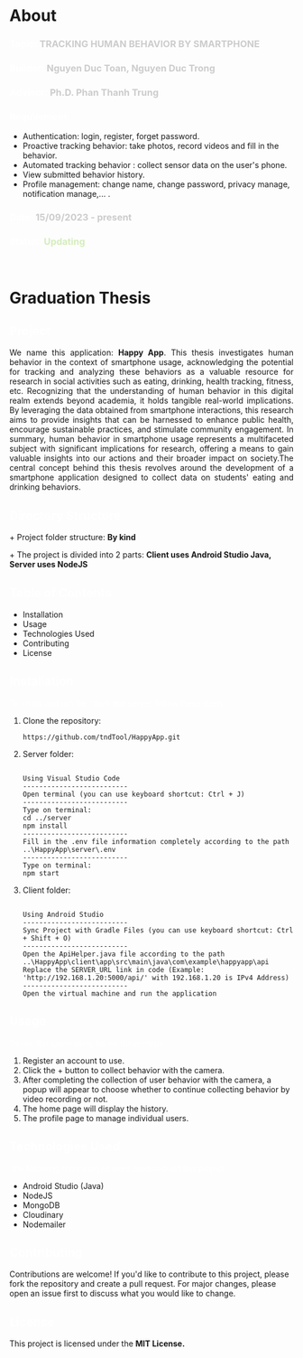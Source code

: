 <h1>About</h1>

<h3 style="color:white">Topic: <span style="color:#ccc">TRACKING HUMAN BEHAVIOR BY SMARTPHONE</span></h3>
<h3 style="color:white">Builder: <span style="color:#ccc">Nguyen Duc Toan, Nguyen Duc Trong</span></h3>
<h3 style="color:white">Advisor: <span style="color:#ccc">Ph.D. Phan Thanh Trung </span></h3>

<h3 style="color:white">Requirement:</h3>
<ul>
  <li>Authentication: login, register, forget password.</li>
  <li>Proactive tracking behavior: take photos, record videos and fill in the behavior.</li>
  <li>Automated tracking behavior : collect sensor data on the user's phone.</li>
  <li>View submitted behavior history.</li>
  <li>Profile management: change name, change password, privacy manage, notification manage,... .</li>
</ul>
<h3 style="color:white">Date: <span style="color:#ccc">15/09/2023 - present</span></h3>
<h3 style="color:white">Status: <span style="color:#d4edbc">Updating</span></h3>

<br>
<h1>Graduation Thesis</h1>

<h2 style="color:white">Project</h2>
<p style="text-align: justify">We name this application: <b>Happy App</b>. This thesis investigates human behavior in the context of smartphone usage, acknowledging the potential for tracking and analyzing these behaviors as a valuable resource for research in social activities such as eating, drinking, health tracking, fitness, etc. Recognizing that the understanding of human behavior in this digital realm extends beyond academia, it holds tangible real-world implications. By leveraging the data obtained from smartphone interactions, this research aims to provide insights that can be harnessed to enhance public health, encourage sustainable practices, and stimulate community engagement. In summary, human behavior in smartphone usage represents a multifaceted subject with significant implications for research, offering a means to gain valuable insights into our actions and their broader impact on society.The central concept behind this thesis revolves around the development of a smartphone application designed to collect data on students' eating and drinking behaviors.</p>

<h2 style="color:white">Directory Structure</h2>
<p>+ Project folder structure: <b>By kind</b></p>
<p>+ The project is divided into 2 parts: <b>Client uses Android Studio Java, Server uses NodeJS</b></p>

<h2 style="color:white">Table of Contents</h2>
<ul>
  <li>Installation</li>
  <li>Usage</li>
  <li>Technologies Used</li>
  <li>Contributing</li>
  <li>License</li>
</ul>

<h2 style="color:white">Installation</h2>
<p style="color:white">To install and run the client and server, follow these steps:</p>
<ol>
  <li>Clone the repository:</li>
  <pre><code>https://github.com/tndTool/HappyApp.git</code></pre>

  <li>Server folder:</li>
  <pre><code>
Using Visual Studio Code
--------------------------
Open terminal (you can use keyboard shortcut: Ctrl + J)
--------------------------
Type on terminal:
cd ../server
npm install
--------------------------
Fill in the .env file information completely according to the path ..\HappyApp\server\.env
--------------------------
Type on terminal:
npm start
</code></pre>

  <li>Client folder:</li>
<pre><code>
Using Android Studio
-------------------------- 
Sync Project with Gradle Files (you can use keyboard shortcut: Ctrl + Shift + O)
--------------------------
Open the ApiHelper.java file according to the path ..\HappyApp\client\app\src\main\java\com\example\happyapp\api
Replace the SERVER_URL link in code (Example: 'http://192.168.1.20:5000/api/' with 192.168.1.20 is IPv4 Address)
--------------------------
Open the virtual machine and run the application
</code></pre>
</ol>

<h2 style="color:white">Usage</h2>
<p style="color:white">To use the application, follow these steps:</p>
<ol>
  <li>Register an account to use.</li>
  <li>Click the + button to collect behavior with the camera.</li>
  <li>After completing the collection of user behavior with the camera, a popup will appear to choose whether to continue collecting behavior by video recording or not.</li>
  <li>The home page will display the history.</li>
  <li>The profile page to manage individual users.</li>
</ol>

<h2 style="color:white">Technologies Used</h2>
<p style="color:white">The following technologies were used to build this project:</p>
<ul>
  <li>Android Studio (Java)</li>
  <li>NodeJS</li>
  <li>MongoDB</li>
  <li>Cloudinary</li>
  <li>Nodemailer</li>
</ul>

<h2 style="color:white">Contributing</h2>
<p>Contributions are welcome! If you'd like to contribute to this project, please fork the repository and create a pull request. For major changes, please open an issue first to discuss what you would like to change.</p>

<h2 style="color:white">License</h2>
<p>This project is licensed under the <b>MIT License.</b></p>
